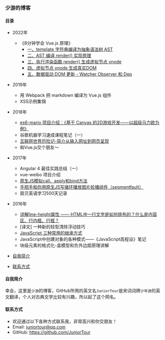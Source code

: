 ### 少游的博客



#### 目录

- 2022年
  - 《8分钟学会 Vue.js 原理》
    - [一、template 字符串编译为抽象语法树 AST](https://github.com/JuniorTour/blog/issues/7)
    - [二、AST 编译 render() 实现原理](https://github.com/JuniorTour/blog/issues/8)
    - [三、执行渲染函数 render() 生成虚拟节点 vnode](https://github.com/JuniorTour/blog/issues/9)
    - [四、虚拟节点 vnode 生成真实DOM](https://github.com/JuniorTour/blog/issues/10)
    - [五、数据驱动 DOM 更新 - Watcher Observer 和 Dep](https://github.com/JuniorTour/blog/issues/11)
- 2019年
  - 用 Webpack 把 markdown 编译为 Vue.js 组件
  - XSS示例集锦
- 2018年
  - [es6-mario 项目介绍：《基于 Canvas 的2D游戏开发——以超级马力欧为例》](https://github.com/JuniorTour/blog/issues/6)
  - 谷歌机器学习速成课程笔记（一）
  - [互联网世界历险记-简介从输入网址到网页呈现](https://github.com/JuniorTour/blog/issues/1)
  - 和Vue.js交个朋友～
- 2017年
  - Angular 4 最佳实践总结（一）
  - vue-weibo 项目介绍
  - [原生JS模拟call、apply和bind方法](https://github.com/JuniorTour/blog/issues/2)
  - [手把手和你用原生JS写循环播放图片轮播组件（segmentfault）](https://segmentfault.com/a/1190000009706391)
  - 扇贝英语学习500天记录
- 2016年
  - [详解line-height属性 —— HTML中一行文字是如何排布的？什么是内容区、行内框、行框？](https://github.com/JuniorTour/blog/issues/3)
  - [译文] 一种新的轻型清除浮动技巧
  - [JavaScript 三种常用的继承方式](https://github.com/JuniorTour/blog/issues/4)
  - JavaScript中创建对象的各种模式——《JavaScript高程设》笔记
  - 块级元素的格式化-盒模型和负外边距原理讲解

- [自我简介](https://github.com/JuniorTour/blog#%E8%87%AA%E6%88%91%E7%AE%80%E4%BB%8B)
- [联系方式](https://github.com/JuniorTour/blog#%E8%81%94%E7%B3%BB%E6%96%B9%E5%BC%8F)



#### 自我简介

幸会，这里是`少游`的博客，GitHub所用的英文名`JuniorTour`是宋词词牌`少年游`的英文翻译，个人对古典文学比较有兴趣，所以起了这个网名。



#### 联系方式

- 欢迎通过以下各种方式联系我，非常高兴和你交朋友！
- Email: juniortour@qq.com
- GitHub: https://github.com/JuniorTour
